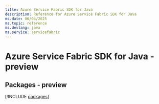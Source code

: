 ```yaml
---
title: Azure Service Fabric SDK for Java
description: Reference for Azure Service Fabric SDK for Java
ms.date: 06/04/2025
ms.topic: reference
ms.devlang: java
ms.service: servicefabric
---
```

# Azure Service Fabric SDK for Java - preview
## Packages - preview
[!INCLUDE [packages](service-fabric-index.md)]